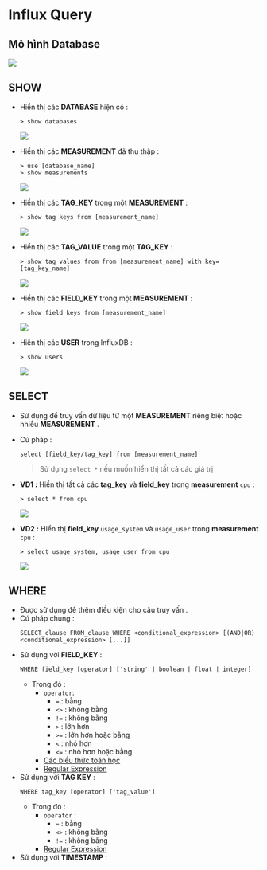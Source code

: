 # Influx Query
## **Mô hình Database**

<img src=https://i.imgur.com/EwzdP3e.png>

## **SHOW**
- Hiển thị các **DATABASE** hiện có :
    ```
    > show databases
    ```
    <img src=https://i.imgur.com/tJPUD0U.png>

- Hiển thị các **MEASUREMENT** đã thu thập :
    ```
    > use [database_name]
    > show measurements
    ```
    <img src=https://i.imgur.com/QvCf6Te.png>

- Hiển thị các **TAG_KEY** trong một **MEASUREMENT** :
    ```
    > show tag keys from [measurement_name]
    ```
    <img src=https://i.imgur.com/uCt9BQg.png>

- Hiển thị các **TAG_VALUE** trong một **TAG_KEY** :
    ```
    > show tag values from from [measurement_name] with key=[tag_key_name]
    ```
    <img src=https://i.imgur.com/QhiXnKf.png>

- Hiển thị các **FIELD_KEY** trong một **MEASUREMENT** :
    ```
    > show field keys from [measurement_name]
    ```
    <img src=https://i.imgur.com/FKfHY2b.png>

- Hiển thị các **USER** trong InfluxDB :
    ```
    > show users
    ```
    <img src=https://i.imgur.com/kD0pHJP.png>

## **SELECT**
- Sử dụng để truy vấn dữ liệu từ một **MEASUREMENT** riêng biệt hoặc nhiều **MEASUREMENT** .
- Cú pháp :
    ```
    select [field_key/tag_key] from [measurement_name]
    ```
    > Sử dụng `select *` nếu muốn hiển thị tất cả các giá trị 
- **VD1 :** Hiển thị tất cả các **tag_key** và **field_key** trong **measurement** `cpu` :
    ```
    > select * from cpu
    ```
    <img src=https://i.imgur.com/GKrJZET.png>

- **VD2 :** Hiển thị **field_key** `usage_system` và `usage_user` trong **measurement** `cpu` :
    ```
    > select usage_system, usage_user from cpu
    ```
    <img src=https://i.imgur.com/UtRvtht.png>

## **WHERE**
- Được sử dụng để thêm điều kiện cho câu truy vấn .
- Cú pháp chung :
    ```
    SELECT_clause FROM_clause WHERE <conditional_expression> [(AND|OR) <conditional_expression> [...]]
    ```
- Sử dụng với **FIELD_KEY** :
    ```
    WHERE field_key [operator] ['string' | boolean | float | integer]
    ```
    - Trong đó :
        - `operator`:
            - `=` : bằng
            - `<>` : không bằng
            - `!=` : không bằng
            - `>` : lớn hơn
            - `>=` : lớn hơn hoặc bằng
            - `<` : nhỏ hơn
            - `<=` : nhỏ hơn hoặc bằng
        - [Các biểu thức toán học](https://docs.influxdata.com/influxdb/v1.8/query_language/math_operators/)
        - [Regular Expression](https://docs.influxdata.com/influxdb/v1.8/query_language/explore-data/#regular-expressions)
- Sử dụng với **TAG KEY** :
    ```
    WHERE tag_key [operator] ['tag_value']
    ```
    - Trong đó : 
        - `operator` :
            - `=` : bằng
            - `<>` : không bằng
            - `!=` : không bằng
        - [Regular Expression](https://docs.influxdata.com/influxdb/v1.8/query_language/explore-data/#regular-expressions)
- Sử dụng với **TIMESTAMP** :

